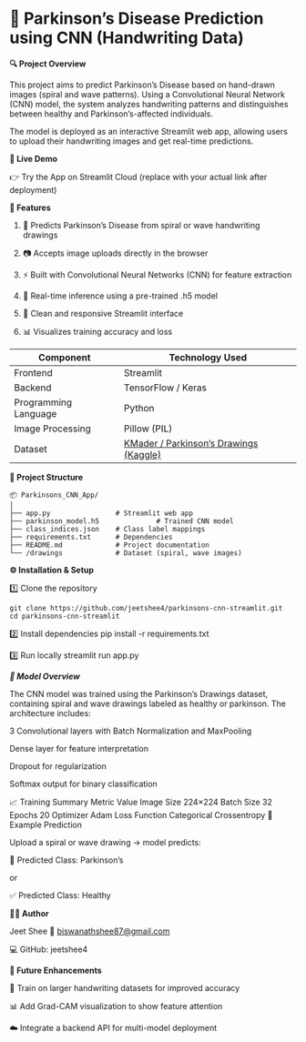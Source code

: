 # 🧠 Parkinson’s Disease Prediction using CNN (Handwriting Data)
**🔍 Project Overview**

This project aims to predict Parkinson’s Disease based on hand-drawn images (spiral and wave patterns).
Using a Convolutional Neural Network (CNN) model, the system analyzes handwriting patterns and distinguishes between healthy and Parkinson’s-affected individuals.

The model is deployed as an interactive Streamlit web app, allowing users to upload their handwriting images and get real-time predictions.

**🚀 Live Demo**

👉 Try the App on Streamlit Cloud
 (replace with your actual link after deployment)

**🧩 Features**

1. 🧬 Predicts Parkinson’s Disease from spiral or wave handwriting drawings

2. 📷 Accepts image uploads directly in the browser

3. ⚡ Built with Convolutional Neural Networks (CNN) for feature extraction

4. 🧠 Real-time inference using a pre-trained .h5 model

5. 🎨 Clean and responsive Streamlit interface

6. 📊 Visualizes training accuracy and loss




| Component            | Technology Used                                                                                      |
| -------------------- | ---------------------------------------------------------------------------------------------------- |
| Frontend             | Streamlit                                                                                            |
| Backend              | TensorFlow / Keras                                                                                   |
| Programming Language | Python                                                                                               |
| Image Processing     | Pillow (PIL)                                                                                         |
| Dataset              | [KMader / Parkinson’s Drawings (Kaggle)](https://www.kaggle.com/datasets/kmader/parkinsons-drawings) |



**📁 Project Structure**

```
📦 Parkinsons_CNN_App/
│
├── app.py                # Streamlit web app
├── parkinson_model.h5              # Trained CNN model
├── class_indices.json    # Class label mappings
├── requirements.txt      # Dependencies
├── README.md             # Project documentation
└── /drawings             # Dataset (spiral, wave images)
```


**⚙️ Installation & Setup**


1️⃣ Clone the repository
```
git clone https://github.com/jeetshee4/parkinsons-cnn-streamlit.git
cd parkinsons-cnn-streamlit
```

2️⃣ Install dependencies
pip install -r requirements.txt

3️⃣ Run locally
streamlit run app.py

 

***🧮 Model Overview***

The CNN model was trained using the Parkinson’s Drawings dataset, containing spiral and wave drawings labeled as healthy or parkinson.
The architecture includes:

3 Convolutional layers with Batch Normalization and MaxPooling

Dense layer for feature interpretation

Dropout for regularization

Softmax output for binary classification

📈 Training Summary
Metric	Value
Image Size	224×224
Batch Size	32
Epochs	20
Optimizer	Adam
Loss Function	Categorical Crossentropy
💬 Example Prediction

Upload a spiral or wave drawing → model predicts:

🧠 Predicted Class: Parkinson’s


or

✅ Predicted Class: Healthy


**🧑‍💻 Author**

Jeet Shee
📧 biswanathshee87@gmail.com

💻 GitHub: jeetshee4


**🏁 Future Enhancements**

🔁 Train on larger handwriting datasets for improved accuracy

📊 Add Grad-CAM visualization to show feature attention

☁️ Integrate a backend API for multi-model deployment